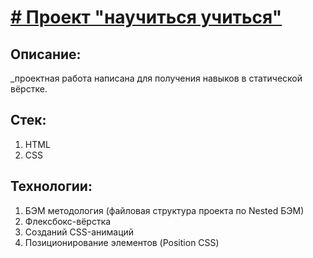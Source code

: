 # [# Проект "научиться учиться"](https://takeyourenergy.github.io/how-to-learn/)

## Описание:
_проектная работа написана для получения навыков в статической вёрстке. 

## Стек:
1) HTML
2) CSS

## Технологии:
1) БЭМ методология (файловая структура проекта по Nested БЭМ)
2) Флексбокс-вёрстка
3) Созданий CSS-анимаций
4) Позиционирование элементов (Position CSS)
